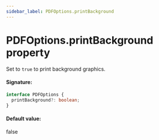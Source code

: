 ```yaml
---
sidebar_label: PDFOptions.printBackground
---
```


# PDFOptions.printBackground property

Set to `true` to print background graphics.

#### Signature:

```typescript
interface PDFOptions {
  printBackground?: boolean;
}
```

#### Default value:

false
